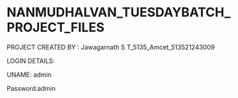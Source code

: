 # NANMUDHALVAN_TUESDAYBATCH_PROJECT_FILES

PROJECT CREATED BY : Jawagarnath S T_5135_Amcet_513521243009



LOGIN DETAILS: 


UNAME: admin


Password:admin
